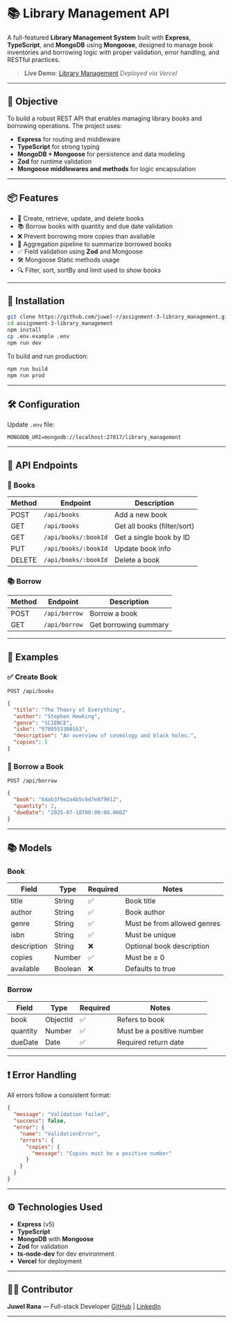 # 📚 Library Management API

A full-featured **Library Management System** built with **Express**, **TypeScript**, and **MongoDB** using **Mongoose**, designed to manage book inventories and borrowing logic with proper validation, error handling, and RESTful practices.

> **Live Demo**: [Library Management](https://library-management-silk-five.vercel.app/)
> *Deployed via Vercel*

---

## 🎯 Objective

To build a robust REST API that enables managing library books and borrowing operations. The project uses:

* **Express** for routing and middleware
* **TypeScript** for strong typing
* **MongoDB + Mongoose** for persistence and data modeling
* **Zod** for runtime validation
* **Mongoose middlewares and methods** for logic encapsulation

---

## 📦 Features

* 📘 Create, retrieve, update, and delete books
* 📚 Borrow books with quantity and due date validation
* ❌ Prevent borrowing more copies than available
* 🧠 Aggregation pipeline to summarize borrowed books
* ✅ Field validation using **Zod** and Mongoose
* 🛠️ Mongoose Static methods usage
* 🔍 Filter, sort, sortBy and limit used to show books

---

## 🚀 Installation

```bash
git clone https://github.com/juwel-r/assignment-3-library_management.git
cd assignment-3-library_management
npm install
cp .env.example .env
npm run dev
```

To build and run production:

```bash
npm run build
npm run prod
```

---

## 🛠️ Configuration

Update `.env` file:

```env
MONGODB_URI=mongodb://localhost:27017/library_management
```

---

## 📡 API Endpoints

### 📘 Books

| Method | Endpoint             | Description                 |
| ------ | -------------------- | --------------------------- |
| POST   | `/api/books`         | Add a new book              |
| GET    | `/api/books`         | Get all books (filter/sort) |
| GET    | `/api/books/:bookId` | Get a single book by ID     |
| PUT    | `/api/books/:bookId` | Update book info            |
| DELETE | `/api/books/:bookId` | Delete a book               |

### 📚 Borrow

| Method | Endpoint      | Description           |
| ------ | ------------- | --------------------- |
| POST   | `/api/borrow` | Borrow a book         |
| GET    | `/api/borrow` | Get borrowing summary |

---

## 🧪 Examples

### ✅ Create Book

```http
POST /api/books
```

```json
{
  "title": "The Theory of Everything",
  "author": "Stephen Hawking",
  "genre": "SCIENCE",
  "isbn": "9780553380163",
  "description": "An overview of cosmology and black holes.",
  "copies": 5
}
```

### 🔄 Borrow a Book

```http
POST /api/borrow
```

```json
{
  "book": "64ab3f9e2a4b5c6d7e8f9012",
  "quantity": 2,
  "dueDate": "2025-07-18T00:00:00.000Z"
}
```

---

## 📚 Models

### Book

| Field       | Type    | Required | Notes                       |
| ----------- | ------- | -------- | --------------------------- |
| title       | String  | ✅        | Book title                  |
| author      | String  | ✅        | Book author                 |
| genre       | String  | ✅        | Must be from allowed genres |
| isbn        | String  | ✅        | Must be unique              |
| description | String  | ❌        | Optional book description   |
| copies      | Number  | ✅        | Must be ≥ 0                 |
| available   | Boolean | ❌        | Defaults to true            |

### Borrow

| Field    | Type     | Required | Notes                     |
| -------- | -------- | -------- | ------------------------- |
| book     | ObjectId | ✅        | Refers to book            |
| quantity | Number   | ✅        | Must be a positive number |
| dueDate  | Date     | ✅        | Required return date      |

---

## ❗ Error Handling

All errors follow a consistent format:

```json
{
  "message": "Validation failed",
  "success": false,
  "error": {
    "name": "ValidationError",
    "errors": {
      "copies": {
        "message": "Copies must be a positive number"
      }
    }
  }
}
```

---

## ⚙️ Technologies Used

* **Express** (v5)
* **TypeScript**
* **MongoDB** with **Mongoose**
* **Zod** for validation
* **ts-node-dev** for dev environment
* **Vercel** for deployment

---

## 🧑‍💻 Contributor

**Juwel Rana** — Full-stack Developer
[GitHub](https://github.com/juwel-r) | [LinkedIn](https://linkedin.com/in/juwel-r)

---
